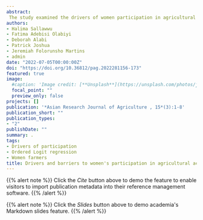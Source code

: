 ```yaml
---
abstract: 
 The study examined the drivers of women participation in agricultural activities in Nigeria. A total of 636 women farmers were used for the study and data were collected through interview and questionnaire process. Descriptive statistics, Participation index and Ordered Logit regression were used to analyze the data. The results revealed that the mean age, household size, farming experience and farm size were 44 years, 8 members, 18 years and 3.1 ha respectively. The result also revealed that women farmers in Nigeria engaged themselves in agricultural activities such as crop farming, livestock farming, agricultural trading, poultry farming, horticultural farming and aquaculture farming. Result of the participation index revealed that women farmers were actively involved in agriculture with 49.06 % of the women with high level of participation. The regression analysis revealed that the positive drivers of women participation in agricultural activities were household size, marital status, level of education, farming experience, disposable income, extension service and membership of association. In the contrary, distance to farm is a negative driver of women participation in agricultural activities in the study area. In addition, inadequate financial opportunities and inadequate access to extension services were among the serious constraints that hindered women participation in agricultural activities.
authors:
- Halima Sallawwu
- Fatima Adebisi Olabiyi
- Deborah Alabi
- Patrick Joshua
- Jeremiah Folorunsho Martins
- admin
date: "2022-07-05T00:00:00Z"
doi: "https://doi.org/10.36812/pag.2022281156-173"
featured: true
image:
  #caption: 'Image credit: [**Unsplash**](https://unsplash.com/photos/jdD8gXaTZsc)'
  focal_point: ""
  preview_only: false
projects: []
publication: '*Asian Research Journal of Agriculture , 15*(3):1-8'
publication_short: ""
publication_types:
- "2"
publishDate: ""
summary: .
tags:
- Drivers of participation
- Ordered Logit regression
- Women farmers
title: Drivers and barriers to women's participation in agricultural activities in Nigeria
---
```

{{% alert note %}}
Click the *Cite* button above to demo the feature to enable visitors to import publication metadata into their reference management software.
{{% /alert %}}

{{% alert note %}}
Click the *Slides* button above to demo academia's Markdown slides feature.
{{% /alert %}}
